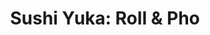---
layout: place
title: "Sushi Yuka: Roll & Pho"
permalink: /georgia/suwanee/sushi-yuka-roll-pho.html
stateAbbr: GA
stateName: Georgia
cityName: Suwanee
seo:
  name: "Sushi Yuka: Roll & Pho"
  type: Restaurant
  links: null
description: "Strip-mall sushi house offering a wide array of specialty rolls, plus noodle soups & hibachi fare. Looking for sushi in Suwanee, Georgia? Check out Sushi Yuk..."
place_id: ChIJf78ZJn-99YgRKEdf3tMgsvQ
photos:
  - name: >-
      places/ChIJf78ZJn-99YgRKEdf3tMgsvQ/photos/AeeoHcJIwlj1eOxha6Hqd9vOzOARU1GHM-K74NNovzpJpM7RV85OCNiwLpIZrE3FEj8epOIh5IjeJoQl-lRQ65K7o1VwA5GgBek9KIhlen3KQd8PsJk2SVhWD-siPFWd7N7I_tPOhGXcF31xmaZoT8VeTMEHVBeQO0xQ6MD_Edphgpm2obZx0UrJzqQNluUVsq-jbk45M5DBxcVphsdI6sD9poOrwQwrlTScHJESM0guBDQSFGGvqbx9CGeAdZ5tJoWGWsNrYyQTengpvuqYD5rAlqbS8vHIaVAXUDnu7t_bsdD5ioN7raF4Wzdp2g5PInN-Kxa1X31YoS7Tb3YPiiE-c2du9-PSHCHZpFDbORa4Rl26n8_jbGqFFUjqRd7dLVbV_904W8pkZzH-TtEWJ5pwvu_Yqr3r0NOU6cAlWd-2Z9iQDZqd
    widthPx: 4032
    heightPx: 3024
    authorAttributions:
      - displayName: Evy B
        uri: https://maps.google.com/maps/contrib/100944369049999283034
        photoUri: >-
          https://lh3.googleusercontent.com/a-/ALV-UjVrx3OJy8f78a9Iz9Uy_-xNyRkQ9YWT6ch1pT9yHV7_k98n6Ugq=s100-p-k-no-mo
    flagContentUri: >-
      https://www.google.com/local/imagery/report/?cb_client=maps_api_places.places_api&image_key=!1e10!2sCIHM0ogKEICAgIDetsy7kQE&hl=en-US
    googleMapsUri: >-
      https://www.google.com/maps/place//data=!3m4!1e2!3m2!1sCIHM0ogKEICAgIDetsy7kQE!2e10!4m2!3m1!1s0x88f5bd7f2619bf7f:0xf4b220d3de5f4728
  - name: >-
      places/ChIJf78ZJn-99YgRKEdf3tMgsvQ/photos/AeeoHcI54TZAEnYlihTYIlloDwZrerbtEL7Qheockka6oc85KujKgo0gcRjWsZHtO_ciwGDaQGrXibbGSsiWOjW6HxRz6WoSDNqBSNvFVpOH8AJdzOBErXjmS3v-wbV3-tmfMNsXlLyvwVbGh8IXbUOmYki2xpubsaqTL2Qb2YeO_JT8-JLzv_KNJeelWpnv6-5mSRwklIh_-OHnzQfpbcI__-_IJZCFkS7A9XntDPDlSfTFZKglAD3t3uYGTbmNK-dmu_rA6YaMXi-iflSQDOR77pXkCqq4e3aaeDejwmrP7mLBQlv4ewu8Xs5f1DRoJfy1X1eSxbkmk2Wt-IoJLokgkKUoDnKq81aiYWWKOTVXRI6BqvChrNoFWVAT1YwpcaDrdQRJyXJRfxbpYZjeiwl-aSv_Z2qXj-cXhuF4n-_7az1sED4
    widthPx: 3840
    heightPx: 2160
    authorAttributions:
      - displayName: giuseppe sansone
        uri: https://maps.google.com/maps/contrib/104127399868903895427
        photoUri: >-
          https://lh3.googleusercontent.com/a-/ALV-UjVCmkuQ2Wc5aYsbRMuH1xNhmYKZNpwqgG8BU-W9XPMgp1slKJCeCQ=s100-p-k-no-mo
    flagContentUri: >-
      https://www.google.com/local/imagery/report/?cb_client=maps_api_places.places_api&image_key=!1e10!2sCIHM0ogKEICAgICE18bclAE&hl=en-US
    googleMapsUri: >-
      https://www.google.com/maps/place//data=!3m4!1e2!3m2!1sCIHM0ogKEICAgICE18bclAE!2e10!4m2!3m1!1s0x88f5bd7f2619bf7f:0xf4b220d3de5f4728
  - name: >-
      places/ChIJf78ZJn-99YgRKEdf3tMgsvQ/photos/AeeoHcJTJQmceyDUVbo7HpBA_Cn6WVbgP2Slqu2Hs95lDjYHm-lLsA0nVt2jMShKe-TWNTageILTcu9Ns3R5VJ9nv_fwK4SBc5pOUPKAIH-ioF1DzwZmQDoy3AGsHk8d7CkjVm68WU_YtSDJO-Wu5YfehocDCdYZAxBFK4GSDr2SIf5aZozYUlv3SETVgOPZc2AS5M3kDRRHlPrlOjg-gGRhG67TLwcKl26-0_a4NcuVg4LbWyP0Yrct2tRphfDmnLDYM88bmtMsuV2YVIh83RzWjE-aUDjKyxf7X_jJqJWrsGaPdh_fOb0ASVUrDUksh8bNXRnBB_t5lABEkEOLLtuOwUeZdD06PDTz9W_eBZwrnJAE5SDen3RoIaVvRXbB3tH3xIjDlHaPx5isqavjc09vWrqW3d0k47PyvfJGbAvoJUfr01_AnGtEI_vdM29INuQY
    widthPx: 3000
    heightPx: 4000
    authorAttributions:
      - displayName: Anasone Silivongxay
        uri: https://maps.google.com/maps/contrib/101436401296226154435
        photoUri: >-
          https://lh3.googleusercontent.com/a-/ALV-UjVh5X8DZ3MgCrPw8325Y78WGyR01zehYEmr9FU1UQZdjEljHEz5=s100-p-k-no-mo
    flagContentUri: >-
      https://www.google.com/local/imagery/report/?cb_client=maps_api_places.places_api&image_key=!1e10!2sCIABIhADycKztDDvo2f0iAsADDiw&hl=en-US
    googleMapsUri: >-
      https://www.google.com/maps/place//data=!3m4!1e2!3m2!1sCIABIhADycKztDDvo2f0iAsADDiw!2e10!4m2!3m1!1s0x88f5bd7f2619bf7f:0xf4b220d3de5f4728
  - name: >-
      places/ChIJf78ZJn-99YgRKEdf3tMgsvQ/photos/AeeoHcIlP4xXzxN1DJMboQNjxEN8UPN7VbG5t4qRyIMCRUT0VIWrEeY1Zo3Sa5WOmj07LC2_fGsX9MaNvAAWedCwunvjoyPEmbXXZ9cwIbeXaCSh3SO6JO945HgCNWgYqi2r3CIBUboIO5oqx7UPMH265RpM9uGZDbathApjq96ppOULjB8xJNqwg3sqYD0KLXzfunt9c8ir4RXU3TnttFlfXAQ3VhXio6-DsZEKYJOzia3J7Vx36OMPrlZP69S9PTD0mZMZshwX-oJyuAfi-XCfHeuu-ne39Aa9k-Ly1kPpWiRu1VIMglF3APsuivgc5tK9Ev4RPjv89mbeGrnEwGi9ygajpn_Vm3Y_VUQP7w1fb-L0BE09ICnDz1qL6RJf7g0uxZgacN1vQYA4TxLqqXtr9-K0ZSf1d2SLsY8CayQ38ZZPMp8
    widthPx: 3836
    heightPx: 2491
    authorAttributions:
      - displayName: Robert Bradley
        uri: https://maps.google.com/maps/contrib/111504396368819526786
        photoUri: >-
          https://lh3.googleusercontent.com/a-/ALV-UjXN1g8-N2faVZhj2JbVZdEkPtrunl0MK1mPkBJyROo8Ive_iFOd=s100-p-k-no-mo
    flagContentUri: >-
      https://www.google.com/local/imagery/report/?cb_client=maps_api_places.places_api&image_key=!1e10!2sCIHM0ogKEICAgICrtebHiAE&hl=en-US
    googleMapsUri: >-
      https://www.google.com/maps/place//data=!3m4!1e2!3m2!1sCIHM0ogKEICAgICrtebHiAE!2e10!4m2!3m1!1s0x88f5bd7f2619bf7f:0xf4b220d3de5f4728
  - name: >-
      places/ChIJf78ZJn-99YgRKEdf3tMgsvQ/photos/AeeoHcIPU5JNws28qcP9Ss2G5pJZoDEn8dduK5_qDgTOMfrCWbS7V9sKh7OGr0KcXVC5uEpdMoBeBqFnPgnZPBD-G5-i8hvVHajl7SU-WFW0vtPegoGvMXQmc5xBP6vSM1-7l5OtUkM_lEoPC4fUOPV4QPnlsgIe7wcc5uQHUVl0V8mFpOAmW3X-XDmgn4tnUsbv-qZaweiHmdsXU0SEoQZSN6TsVR0WxEGSIWQTP2ihbPygUD-7MBx6oCSIcWJLeI1nL5JPQuljx1jtzkOrfKg2_Iu8f_4TD4R99zj0-1XRZpghGsHnUd8jFc4Ou19OPayOZA1NxuUJ-sSNRHS80dJBSMfnh4HTKxoRMS0gd5St0etd3fa1VwATz4HpCx53lu_sfgECXGjBle6xCHpvCxzt-ByMTlCTdw6JaRSCCjOOCk53dw
    widthPx: 4032
    heightPx: 2268
    authorAttributions:
      - displayName: Brad Woodruff
        uri: https://maps.google.com/maps/contrib/110607930004076171319
        photoUri: >-
          https://lh3.googleusercontent.com/a-/ALV-UjVq8BGEqL10iiXMHjAAkzBnco5rg50LjBZJg1lY604ktQnnVDxUUA=s100-p-k-no-mo
    flagContentUri: >-
      https://www.google.com/local/imagery/report/?cb_client=maps_api_places.places_api&image_key=!1e10!2sCIHM0ogKEICAgICHkNL6RQ&hl=en-US
    googleMapsUri: >-
      https://www.google.com/maps/place//data=!3m4!1e2!3m2!1sCIHM0ogKEICAgICHkNL6RQ!2e10!4m2!3m1!1s0x88f5bd7f2619bf7f:0xf4b220d3de5f4728
  - name: >-
      places/ChIJf78ZJn-99YgRKEdf3tMgsvQ/photos/AeeoHcJ5mH2JeO5E9xy-k3VFXMcvTF7IIvZCkzsytrQ2Uy4QRWTnwO0eNfsKIioqtO2cQXIw4RKLhLIE8v8ezQty_fUieq1empDn41tnUhmiu09aeu2qc1dEJHcI-4i8Y42PGxCEVKIjpoVSTfY9TMW4GxlGOQnm4jLPammhjAp701dwWdBXL0i6PWkKAnwl_Mb2AJOLinLkv4KCkqFz555VbGbO1xe-fzSXLpBog-cBX0QQiadULhfI3Khqk_k9kg-FX0Q3oOPC0pRI8lszuNJwQYp6jCEzc2berhpHSWNHuvJr913qGjOsZ0ZjvlbcRiAarq27_HmXnKtCE_JuW0bHAVmYyf_gyeSEIZFTlx-LnuwybIROEG8xeuRmBZnNdNMTP_PO_8r1MrFJgJCwpQ9XrN20jUDym9X68aEdeK_A9F4
    widthPx: 3000
    heightPx: 4000
    authorAttributions:
      - displayName: Keya U
        uri: https://maps.google.com/maps/contrib/110075892847867935344
        photoUri: >-
          https://lh3.googleusercontent.com/a-/ALV-UjXOXm7evExdv9FabUdCyMVc7uiApKk2_M4WqbF2j7aS2Lx6EV7Kvw=s100-p-k-no-mo
    flagContentUri: >-
      https://www.google.com/local/imagery/report/?cb_client=maps_api_places.places_api&image_key=!1e10!2sCIHM0ogKEICAgIDDgIrgLw&hl=en-US
    googleMapsUri: >-
      https://www.google.com/maps/place//data=!3m4!1e2!3m2!1sCIHM0ogKEICAgIDDgIrgLw!2e10!4m2!3m1!1s0x88f5bd7f2619bf7f:0xf4b220d3de5f4728
  - name: >-
      places/ChIJf78ZJn-99YgRKEdf3tMgsvQ/photos/AeeoHcJm4IgmcIPAlxdl2p_X1zp2tW5a1G-rzJW7ue1Jdwverawf1ETlaUahiqIuvq0p5xhbi-IWcfa7KjOq0qjHtEe0fJh0nqOvhXzbDi5kS6DJokgIfDd9jw0mM92kQXY0hdTcLG-LVj5JZFLoqzuf0qLHDSbXbMx8qfl1IHzmfl6Ql7t9Y9QxmynKIC8TW-bxr0VuCdSwznr8YC6uI_fxCxH4eBlpWxbUFuf1B7tHNWQ4u1_BQmTBAmfCWX4IOmBfoygsHnSfQrXmMWCFR-22yNYJ85CtdM96cRCoC1a9ZRA6PuZrp3COYM1S52NHR3LZpPx8CSztr0uA2xcXA13LyE_Zvzn0alUvncft08xdS73jR92MJn6qrwwLLPwtNwrYLbIslJM32O2LQ1gxNNSoxWgOSvsrEl81askcTysG9tVQXqBa
    widthPx: 3024
    heightPx: 4032
    authorAttributions:
      - displayName: Jenna Hamlin
        uri: https://maps.google.com/maps/contrib/108951592026604081970
        photoUri: >-
          https://lh3.googleusercontent.com/a-/ALV-UjXyJIDZgcgYRlHYetr5P-Lm-6nLvKJBqS4qBQmWa0w7hDsosbQz=s100-p-k-no-mo
    flagContentUri: >-
      https://www.google.com/local/imagery/report/?cb_client=maps_api_places.places_api&image_key=!1e10!2sCIHM0ogKEICAgIClkfqh7QE&hl=en-US
    googleMapsUri: >-
      https://www.google.com/maps/place//data=!3m4!1e2!3m2!1sCIHM0ogKEICAgIClkfqh7QE!2e10!4m2!3m1!1s0x88f5bd7f2619bf7f:0xf4b220d3de5f4728
  - name: >-
      places/ChIJf78ZJn-99YgRKEdf3tMgsvQ/photos/AeeoHcL_eA9z1aVTYOypxtvpIJlWOV_h5CrAoPR-Ctmp00kDOBc3xlh28T3XsewtuvRGCOEe1NyGlHJrjRblOEtt6Cx4v1uED4PRx59L_Kd2_SyK4PxN1fXnWzcyCXpZnP3VJrQfLaqGSmYgt4LY6IC5rfu1b39U6DnN6iCrqZ5jTY-7LDKh4pTyhxKlO60TaYIi3oAkSX0svR9bLjUn2eZjR49CbYpwOQLy6spuymPyXWQgt9dSHvun_cTTyNITnd_2b8cj35dH5-I5Z8vtYezHwxYalZ5EJKEnItc7g8qc8sNw4EJ6VY7ns1TAGsPeNV3RAG97qW1MyNPyXqrcPIMDzCNZEcx1DkrcXG4wezgg1W0iD6S7xmL5GlfjWo2Q7Tddd2cxn_-4-0MJ7mxaVhEPOULCjy44Xrii20pLyOgUsbXvEmm2
    widthPx: 4608
    heightPx: 3456
    authorAttributions:
      - displayName: Roli Eats
        uri: https://maps.google.com/maps/contrib/105538108394399504630
        photoUri: >-
          https://lh3.googleusercontent.com/a-/ALV-UjWNILJjkh9AcydXic1dpOdQvNQzuL2HsmYqG7b2c2bUaHX7PWFXXA=s100-p-k-no-mo
    flagContentUri: >-
      https://www.google.com/local/imagery/report/?cb_client=maps_api_places.places_api&image_key=!1e10!2sCIHM0ogKEICAgICRjpXQvAE&hl=en-US
    googleMapsUri: >-
      https://www.google.com/maps/place//data=!3m4!1e2!3m2!1sCIHM0ogKEICAgICRjpXQvAE!2e10!4m2!3m1!1s0x88f5bd7f2619bf7f:0xf4b220d3de5f4728
  - name: >-
      places/ChIJf78ZJn-99YgRKEdf3tMgsvQ/photos/AeeoHcLN7l8EXi1z2TMQjteGdVZvlcuhw8w3LwxaX8-ewPdUUh9vp37E1QC2gj3Lg35-uw1nC7ima8crhOmbPhq5iTYHZci1dg3LwYNg_xfJLMTIQVofY9u1bvr1grRpZWI0EZpp6IQ9eoDA4TStI5STVfVUVSxkl4qwtHR-gXpGNGXRI8OhsROp6oYdz--xih9mshPN4RC_xQkiFq6HVZX47dSAt54zejVYYZHuVeo1klq5sZYZq3au5A1dWOXcRQVrE60ye6Zn3-F3Xqobc8XsQ5uNEERV2yZc5-jgE6TMZdrvUMeD-5Bx0l5ljkeNp4nxaGEgRaSZpfAYe-WPrv2Q_SBfYxcsenE0CoEYMBWw1LouRXZ7QUaYRHHzvaDN-IrmM8cVQT-J1z1XFVbeUSZ8usRuRUPYeL-gxyqAFWQrHYufg2sa
    widthPx: 4032
    heightPx: 2268
    authorAttributions:
      - displayName: Brad Woodruff
        uri: https://maps.google.com/maps/contrib/110607930004076171319
        photoUri: >-
          https://lh3.googleusercontent.com/a-/ALV-UjVq8BGEqL10iiXMHjAAkzBnco5rg50LjBZJg1lY604ktQnnVDxUUA=s100-p-k-no-mo
    flagContentUri: >-
      https://www.google.com/local/imagery/report/?cb_client=maps_api_places.places_api&image_key=!1e10!2sCIHM0ogKEICAgICHkNKJ9AE&hl=en-US
    googleMapsUri: >-
      https://www.google.com/maps/place//data=!3m4!1e2!3m2!1sCIHM0ogKEICAgICHkNKJ9AE!2e10!4m2!3m1!1s0x88f5bd7f2619bf7f:0xf4b220d3de5f4728
  - name: >-
      places/ChIJf78ZJn-99YgRKEdf3tMgsvQ/photos/AeeoHcJnm0YuQSZ071toXRB7tzEdvD5KqApINmm_WQJ-8cHTbHQPKjYbREWRmta2tPxyUgPT9At4EescXPIhqN-pLyyWWXsz3D98peeypm7uhv-90MvxKGlVdEufsYR6NHL8k54cYZ-ZMhhVbwjXpLkZ4F7AoyBEPT1NiHCBnfdicFQH_8bjtKrm7Vgg_LXoFWTcQrR4N4-2MIkWlLlOhDVNkvzLyrNB6Y0NDITiuO8strBwDnhIghmFMrjbYApm41D1I8zfflLDy8XtFv0QZPoKSWssjE_AT9Z3s8jLcRpUn6h6Gqg0euLHzsbUiz-CDFL9MaaNsUV1pcKywySuZ2ch227mYuxPOmhn_wd1tvLydXE_inCmwPS6Sr8AxZCWrAAYrZpMJX4vqsZ8BXjWnTWw8a_qcG-ndW37P5hlw91OaabIFA
    widthPx: 4032
    heightPx: 3024
    authorAttributions:
      - displayName: Paula R
        uri: https://maps.google.com/maps/contrib/110108012429558169204
        photoUri: >-
          https://lh3.googleusercontent.com/a-/ALV-UjW2Yj68LTOBgFN_Jdgd5W3w_y6U1cKiZcYa1cofVWx9KZP9vrzX=s100-p-k-no-mo
    flagContentUri: >-
      https://www.google.com/local/imagery/report/?cb_client=maps_api_places.places_api&image_key=!1e10!2sCIHM0ogKEICAgIDhv8KIYg&hl=en-US
    googleMapsUri: >-
      https://www.google.com/maps/place//data=!3m4!1e2!3m2!1sCIHM0ogKEICAgIDhv8KIYg!2e10!4m2!3m1!1s0x88f5bd7f2619bf7f:0xf4b220d3de5f4728
address: 1197 Old Peachtree Rd NW, Suwanee, GA 30024, USA
street: 1197 Old Peachtree Rd NW
city: Suwanee
state: GA
zip: '30024'
country: USA
neighborhood: null
latitude: '34.002785'
longitude: '-84.082313'
accessibility_options:
  wheelchairAccessibleParking: true
  wheelchairAccessibleEntrance: true
  wheelchairAccessibleRestroom: true
  wheelchairAccessibleSeating: true
business_status: OPERATIONAL
name: 'Sushi Yuka: Roll & Pho'
google_maps_links:
  directionsUri: >-
    https://www.google.com/maps/dir//''/data=!4m7!4m6!1m1!4e2!1m2!1m1!1s0x88f5bd7f2619bf7f:0xf4b220d3de5f4728!3e0
  placeUri: https://maps.google.com/?cid=17632191585449887528
  writeAReviewUri: >-
    https://www.google.com/maps/place//data=!4m3!3m2!1s0x88f5bd7f2619bf7f:0xf4b220d3de5f4728!12e1
  reviewsUri: >-
    https://www.google.com/maps/place//data=!4m4!3m3!1s0x88f5bd7f2619bf7f:0xf4b220d3de5f4728!9m1!1b1
  photosUri: >-
    https://www.google.com/maps/place//data=!4m3!3m2!1s0x88f5bd7f2619bf7f:0xf4b220d3de5f4728!10e5
primary_type: Sushi Restaurant
opening_hours:
  regular: null
  current: null
secondary_opening_hours:
  regular:
    weekdayDescriptions: null
    type: null
  current:
    weekdayDescriptions: null
    type: null
phone: (678) 475-1113
price_level: PRICE_LEVEL_INEXPENSIVE
price_range: $10 &ndash; $20
rating: '4.3'
rating_count: 1328
website: null
reviews:
  - name: >-
      places/ChIJf78ZJn-99YgRKEdf3tMgsvQ/reviews/ChdDSUhNMG9nS0VJQ0FnTUN3OU1TRWpBRRAB
    relativePublishTimeDescription: 3 weeks ago
    rating: 3
    text:
      text: >-
        I’m sooooo sad. I’ve been in the area for almost two years and this has
        been my go-to spot for mainly sushi. A month or two ago I tried their
        shrimp fried rice and it was amazing, so I purchased it again this past
        Friday along with a shrimp roll which was great. I went to finish the
        shrimp fried rice and I noticed a gritty feeling in my mouth. There was
        A LOT of tiny cracked egg shells pieces in my food. I’m so disappointed
        that I’ll have to put one of my favorite spots down but that was just
        disgusting and sort of traumatizing because of the amount.
      languageCode: en
    originalText:
      text: >-
        I’m sooooo sad. I’ve been in the area for almost two years and this has
        been my go-to spot for mainly sushi. A month or two ago I tried their
        shrimp fried rice and it was amazing, so I purchased it again this past
        Friday along with a shrimp roll which was great. I went to finish the
        shrimp fried rice and I noticed a gritty feeling in my mouth. There was
        A LOT of tiny cracked egg shells pieces in my food. I’m so disappointed
        that I’ll have to put one of my favorite spots down but that was just
        disgusting and sort of traumatizing because of the amount.
      languageCode: en
    authorAttribution:
      displayName: Αshley
      uri: https://www.google.com/maps/contrib/116682475665731020499/reviews
      photoUri: >-
        https://lh3.googleusercontent.com/a-/ALV-UjULFBapE1121k5WMXw1ADB5wfrCg4HmmiNbz7rnhGNCFxlXSfE=s128-c0x00000000-cc-rp-mo
    publishTime: '2025-03-16T23:34:37.652378Z'
    flagContentUri: >-
      https://www.google.com/local/review/rap/report?postId=ChdDSUhNMG9nS0VJQ0FnTUN3OU1TRWpBRRAB&d=17924085&t=1
    googleMapsUri: >-
      https://www.google.com/maps/reviews/data=!4m6!14m5!1m4!2m3!1sChdDSUhNMG9nS0VJQ0FnTUN3OU1TRWpBRRAB!2m1!1s0x88f5bd7f2619bf7f:0xf4b220d3de5f4728
  - name: >-
      places/ChIJf78ZJn-99YgRKEdf3tMgsvQ/reviews/ChZDSUhNMG9nS0VJQ0FnSUNHNkphZFBBEAE
    relativePublishTimeDescription: 4 months ago
    rating: 5
    text:
      text: >-
        Update: lately has been great. We keep coming over and over and over,
        lol


        Despite the inconsistency of food and service here, we still keep coming
        back. It seems like management have changed quite a bit over the years.
        We come here way too often, it’s not even funny😟 our usual order
        consists of 3 volcano rolls, 2 lobster tempura, shrimp fried rice and
        rare pho. We switch one roll from time to time, but this is our usual
        lineup. I don’t like the fact that they don’t use lite soy sauce
        anymore, it makes a huge difference especially for ppl who are used to
        eating sushi.
      languageCode: en
    originalText:
      text: >-
        Update: lately has been great. We keep coming over and over and over,
        lol


        Despite the inconsistency of food and service here, we still keep coming
        back. It seems like management have changed quite a bit over the years.
        We come here way too often, it’s not even funny😟 our usual order
        consists of 3 volcano rolls, 2 lobster tempura, shrimp fried rice and
        rare pho. We switch one roll from time to time, but this is our usual
        lineup. I don’t like the fact that they don’t use lite soy sauce
        anymore, it makes a huge difference especially for ppl who are used to
        eating sushi.
      languageCode: en
    authorAttribution:
      displayName: 1Skash
      uri: https://www.google.com/maps/contrib/105489535765130956869/reviews
      photoUri: >-
        https://lh3.googleusercontent.com/a-/ALV-UjX_G9HdyZxfGyzbhvh1hMlupkzPAF4y21hGq0ienNtVfkt9-ZkWjA=s128-c0x00000000-cc-rp-mo-ba5
    publishTime: '2024-11-25T05:06:35.588833Z'
    flagContentUri: >-
      https://www.google.com/local/review/rap/report?postId=ChZDSUhNMG9nS0VJQ0FnSUNHNkphZFBBEAE&d=17924085&t=1
    googleMapsUri: >-
      https://www.google.com/maps/reviews/data=!4m6!14m5!1m4!2m3!1sChZDSUhNMG9nS0VJQ0FnSUNHNkphZFBBEAE!2m1!1s0x88f5bd7f2619bf7f:0xf4b220d3de5f4728
  - name: >-
      places/ChIJf78ZJn-99YgRKEdf3tMgsvQ/reviews/ChZDSUhNMG9nS0VJQ0FnSUNydGViSGNBEAE
    relativePublishTimeDescription: 9 months ago
    rating: 4
    text:
      text: >-
        I came here for the first time today, at lunchtime. Fair warning for
        first-timers: the restaurant name is NOT in the signage, which on my
        visit said something like “Roll and Pho”.


        A good sized menu with rolls at an attractive price. Nigiri pricing was
        similar to other restaurants, but for the same price I got a hand roll,
        which was a nice trade.
      languageCode: en
    originalText:
      text: >-
        I came here for the first time today, at lunchtime. Fair warning for
        first-timers: the restaurant name is NOT in the signage, which on my
        visit said something like “Roll and Pho”.


        A good sized menu with rolls at an attractive price. Nigiri pricing was
        similar to other restaurants, but for the same price I got a hand roll,
        which was a nice trade.
      languageCode: en
    authorAttribution:
      displayName: Robert Bradley
      uri: https://www.google.com/maps/contrib/111504396368819526786/reviews
      photoUri: >-
        https://lh3.googleusercontent.com/a-/ALV-UjXN1g8-N2faVZhj2JbVZdEkPtrunl0MK1mPkBJyROo8Ive_iFOd=s128-c0x00000000-cc-rp-mo-ba3
    publishTime: '2024-07-09T19:57:05.630700Z'
    flagContentUri: >-
      https://www.google.com/local/review/rap/report?postId=ChZDSUhNMG9nS0VJQ0FnSUNydGViSGNBEAE&d=17924085&t=1
    googleMapsUri: >-
      https://www.google.com/maps/reviews/data=!4m6!14m5!1m4!2m3!1sChZDSUhNMG9nS0VJQ0FnSUNydGViSGNBEAE!2m1!1s0x88f5bd7f2619bf7f:0xf4b220d3de5f4728
  - name: >-
      places/ChIJf78ZJn-99YgRKEdf3tMgsvQ/reviews/ChZDSUhNMG9nS0VJQ0FnTURnbi12cmZ3EAE
    relativePublishTimeDescription: a month ago
    rating: 5
    text:
      text: >-
        I wish I could give the service 6 stars.  We had a pretty large group,
        they seated us quickly.  Our server was very attentive and really nice. 
        The food was excellent.  Overall a great little sushi and pho spot,
        highly recommended!
      languageCode: en
    originalText:
      text: >-
        I wish I could give the service 6 stars.  We had a pretty large group,
        they seated us quickly.  Our server was very attentive and really nice. 
        The food was excellent.  Overall a great little sushi and pho spot,
        highly recommended!
      languageCode: en
    authorAttribution:
      displayName: ___
      uri: https://www.google.com/maps/contrib/101268186767941534754/reviews
      photoUri: >-
        https://lh3.googleusercontent.com/a/ACg8ocI419Z0TMmSnwhPSYgSbo_j5TF86d4NiFRb8nUW9TsL-vkl-A=s128-c0x00000000-cc-rp-mo-ba4
    publishTime: '2025-02-28T18:30:29.967027Z'
    flagContentUri: >-
      https://www.google.com/local/review/rap/report?postId=ChZDSUhNMG9nS0VJQ0FnTURnbi12cmZ3EAE&d=17924085&t=1
    googleMapsUri: >-
      https://www.google.com/maps/reviews/data=!4m6!14m5!1m4!2m3!1sChZDSUhNMG9nS0VJQ0FnTURnbi12cmZ3EAE!2m1!1s0x88f5bd7f2619bf7f:0xf4b220d3de5f4728
  - name: >-
      places/ChIJf78ZJn-99YgRKEdf3tMgsvQ/reviews/ChdDSUhNMG9nS0VJQ0FnSUQ3bzVXVnNnRRAB
    relativePublishTimeDescription: 7 months ago
    rating: 1
    text:
      text: >-
        Manager(Raymond unsure of name) on duty was very condescending after
        having me hold on the phone for 10 minutes. Illegally tried to keep my
        tip after giving me broth as soup, Very rude I don’t know why he would
        even be in a position in that restaurant. I’ve came to this restaurant
        for three years, and I will never go back due to the way they handled
        the situation. I recommend any other sushi place besides this one the
        quality has went down the drain as well as the customer service.
      languageCode: en
    originalText:
      text: >-
        Manager(Raymond unsure of name) on duty was very condescending after
        having me hold on the phone for 10 minutes. Illegally tried to keep my
        tip after giving me broth as soup, Very rude I don’t know why he would
        even be in a position in that restaurant. I’ve came to this restaurant
        for three years, and I will never go back due to the way they handled
        the situation. I recommend any other sushi place besides this one the
        quality has went down the drain as well as the customer service.
      languageCode: en
    authorAttribution:
      displayName: Danna David
      uri: https://www.google.com/maps/contrib/101763491558189273006/reviews
      photoUri: >-
        https://lh3.googleusercontent.com/a/ACg8ocKHHLKwtJLLgGHZ9ifR7yX4DucueCez6qwaofVwBGhSgKgBHg=s128-c0x00000000-cc-rp-mo-ba3
    publishTime: '2024-08-27T23:50:21.563438Z'
    flagContentUri: >-
      https://www.google.com/local/review/rap/report?postId=ChdDSUhNMG9nS0VJQ0FnSUQ3bzVXVnNnRRAB&d=17924085&t=1
    googleMapsUri: >-
      https://www.google.com/maps/reviews/data=!4m6!14m5!1m4!2m3!1sChdDSUhNMG9nS0VJQ0FnSUQ3bzVXVnNnRRAB!2m1!1s0x88f5bd7f2619bf7f:0xf4b220d3de5f4728
parking_options:
  freeParkingLot: true
  freeStreetParking: true
  valetParking: false
payment_options:
  acceptsCreditCards: true
  acceptsDebitCards: true
  acceptsCashOnly: false
  acceptsNfc: true
allow_dogs: null
curbside_pickup: null
delivery: true
dine_in: true
good_for_children: true
good_for_groups: true
good_for_sports: false
live_music: false
menu_for_children: false
outdoor_seating: false
reservable: true
restroom: true
serves_beer: true
serves_breakfast: false
serves_brunch: false
serves_cocktails: null
serves_coffee: false
serves_dinner: true
serves_dessert: true
serves_lunch: true
serves_vegetarian_food: true
serves_wine: true
takeout: true
summary: >-
  Strip-mall sushi house offering a wide array of specialty rolls, plus noodle
  soups & hibachi fare.

---